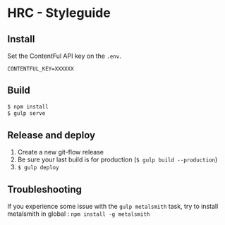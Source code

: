 # HRC - Styleguide

## Install

Set the ContentFul API key on the `.env`.

```vim
CONTENTFUL_KEY=XXXXXX
```

## Build

```bash
$ npm install
$ gulp serve
```

## Release and deploy

1. Create a new git-flow release
2. Be sure your last build is for production (`$ gulp build --production`)
3. `$ gulp deploy`

## Troubleshooting

If you experience some issue with the `gulp metalsmith` task, try to install metalsmith in global : `npm install -g metalsmith`
